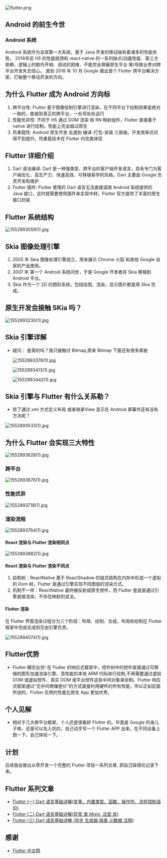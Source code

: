 ![flutter.png](https://user-gold-cdn.xitu.io/2019/3/21/169a0ad070532752?w=1425&h=633&f=png&s=152122)

## Android 的前生今世

### Android 系统

Android 系统作为全球第一大系统，基于 Java 开发的移动端有着诸多的性能优势。
2018年前 H5 的性能瓶颈和 react-native 的一系列缺点(动画性能、第三方依赖、逻辑上的额外开销、调试的困难、不能完全屏蔽原生平台 等)导致业界对跨平台开发失去信心。
直到 2018 年 10 月 Google 推出首个 Flutter 跨平台解决方案，打破整个移动开发的方向。

## 为什么 Flutter 成为 Android 方向标

1. 跨平台性: Flutter 基于图像绘制引擎进行渲染，在不同平台下绘制效果是绝对一致的，能做到真正的跨平台，一处写处处运行
2. 性能优异性: 不同于 H5 通过 DOM 渲染 和 RN 映射组件，Flutter 直接基于 native 进行绘制。性能上完全超过原生
3. 热重载性: Android 原生开发  会遇到 编译-打包-安装 三部曲。开发效率迟迟得不到提升。热重载技术在 Flutter 内完美体现

## Flutter 详细介绍

1. Dart 语法编译: Dart 是一种强类型、跨平台的客户端开发语言。具有专门为客户端优化、高生产力、快速高效、可移植易学的风格。Dart 主要由 Google 负责开发和维护
2. Flutter 插件: Flutter 使用的 Dart 语言无法直接调用 Android 系统提供的 Java 接口，这时就需要使用插件来实现中转。Flutter 官方提供了丰富的原生接口封装

## Flutter 系统结构

![1552893059(1).jpg](https://user-gold-cdn.xitu.io/2019/3/20/1699a152cf1f8708?w=1395&h=590&f=png&s=182291)

## Skia 图像处理引擎

1. 2005 年 Skia 图像处理引擎成立，用来展示 Chrome  火狐 和其他 Google 自家的产品使用。
2. 2007 年 第一个 Android 系统问世，于是 Google 开发者将 Skia 移植到 Android 平台。
3. Skia 作为一个 2D 的图形系统，包括绘图，渲染，显示图片都是用 Skia 完成。

## 原生开发会接触 SKia 吗？

![1552893230(1).jpg](https://user-gold-cdn.xitu.io/2019/3/20/1699a152cf2bb69e?w=886&h=483&f=png&s=23885)

## Skia 引擎详解

- 疑问： 是真的吗？我只接触过 Bitmap,原来 Bitmap 下面还有很多奥秘

  ![1552893376(1).jpg](https://user-gold-cdn.xitu.io/2019/3/20/1699a152cf298f53?w=788&h=58&f=png&s=6520)

  ![1552893413(1).jpg](https://user-gold-cdn.xitu.io/2019/3/20/1699a152cf4670bf?w=865&h=523&f=png&s=18617)

  ![1552893442(1).jpg](https://user-gold-cdn.xitu.io/2019/3/20/1699a152cf67f1c3?w=849&h=527&f=png&s=17648)

  

## Skia 引擎与 Flutter 有什么关系勒？

- 除了通过 xml 方式定义布局 或者继承View  显示在 Android 屏幕外还有没有方法呢？

![1552893533(1).jpg](https://user-gold-cdn.xitu.io/2019/3/20/1699a153028177d6?w=849&h=107&f=png&s=3087)

## 为什么 Flutter 会实现三大特性

![1552893626(1).jpg](https://user-gold-cdn.xitu.io/2019/3/20/1699a152ffff7149?w=718&h=508&f=png&s=16860)

### 跨平台

![1552893676(1).jpg](https://user-gold-cdn.xitu.io/2019/3/20/1699a15302c5c78d?w=1024&h=639&f=png&s=259099)

### 性能优异

![1552893718(1).jpg](https://user-gold-cdn.xitu.io/2019/3/20/1699a1530b8c7ecf?w=1351&h=620&f=png&s=25966)

### 渲染流程

![1552893764(1).jpg](https://user-gold-cdn.xitu.io/2019/3/20/1699a1530095b566?w=1373&h=733&f=png&s=55005)

#### React 渲染与 Flutter 渲染相同点

![1552893882(1).jpg](https://user-gold-cdn.xitu.io/2019/3/20/1699a152f850226b?w=1147&h=585&f=png&s=29703)

#### React 渲染与 Flutter 渲染不同点

1. 绘制树：ReactNative 基于 ReactShadow 的链式结构在内存中形成一个虚拟的 Dom 树，Flutter 是通过引擎实现不同图层的渲染方式。
2. 机制不一样：ReactNative 最终被反射成原生控件，而 Flutter 是底层通过引擎直接渲染，不存在映射的说法。

#### Flutter 渲染

在 Flutter 界面渲染过程分为三个阶段：布局、绘制、合成，布局和绘制在 Flutter 框架中完成合成则交由引擎负责。

![1552894074(1).jpg](https://user-gold-cdn.xitu.io/2019/3/20/1699a1531bf5d65d?w=1161&h=617&f=png&s=43670)

## Flutter优势
- Flutter 横空出世! 在 Flutter 的响应式框架中，控件树中的控件直接通过可移植的图形加速渲染引擎、⾼性能的本地 ARM 代码进⾏绘制,不再需要通过虚拟 DOM 或虚拟控件、真实 DOM 或平台控件这些中间对象来绘制。Flutter 响应式框架通过“⽆中间商赚差价”的⽅式直接利⽤硬件的所有性能，所以正如前⾯所说的，Flutter 应⽤的性能⽐原⽣ App 更加优秀。

## 个人见解
- 相对于几大跨平台框架，个人还是很看好 Flutter 的。毕竟是 Google 的亲儿子嘛，还是可以先入坑的，自己动手写一个 Flutter APP 出来。在不同设备上跑一下，自己体验一下。


## 计划
 后续我会推出从零开发一个完整的 Flutter 项目一系列文章, 把自己踩得坑记录下来。


## Flutter 系列文章
- [Flutter (一) Dart 语言基础详解(变量、内置类型、函数、操作符、流程控制语句)](https://juejin.im/post/5c91ed15518825573578c31f)
- [Flutter (二) Dart 语言基础详解(异常,类,Mixin, 泛型,库)](https://juejin.im/post/5c939b275188252d863cc797)
- [Flutter (三) Dart 语言基础详解 (异步,生成器,隔离,元数据,注释)](https://juejin.im/post/5c962b356fb9a0710e47e361)
## 感谢
- [Flutter 中文网](https://flutterchina.club/)